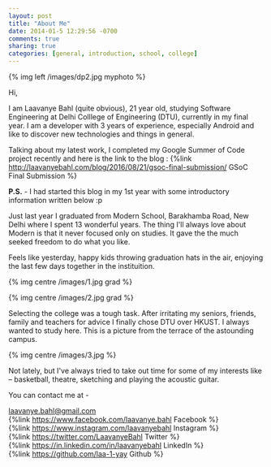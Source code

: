 ```yaml
---
layout: post
title: "About Me"
date: 2014-01-5 12:29:56 -0700
comments: true
sharing: true
categories: [general, introduction, school, college]
---
```

{% img left /images/dp2.jpg myphoto %}

Hi,

I am Laavanye Bahl (quite obvious), 21 year old, studying Software Engineering at Delhi Colllege of Engineering (DTU), currently in my final year.
I am a developer with 3 years of experience, especially Android and like to discover new technologies and things in general.

Talking about my latest work,
I completed my Google Summer of Code project recently and here is the link to the blog : {%link http://laavanyebahl.com/blog/2016/08/21/gsoc-final-submission/ GSoC Final Submission %}

**P.S.** - I had started this blog in my 1st year with some introductory information written below :p

Just last year I graduated from Modern School, Barakhamba Road, New Delhi where I spent 13 wonderful years.
The thing I'll always love about Modern is that it never focused only on studies. It gave the the much seeked freedom to do what you like.

Feels like yesterday, happy kids throwing graduation hats in the air, enjoying the last few days together in the instituition.

{% img centre /images/1.jpg  grad %}

{% img centre /images/2.jpg  grad %}

Selecting the college was a tough task. After irritating my seniors, friends, family and teachers for advice I finally chose DTU over HKUST. I always wanted to study here. 
This is a picture from the terrace of the astounding campus.

{% img centre /images/3.jpg  %}

Not lately, but I've always tried to take out time for some of my interests like – basketball, theatre, sketching and playing the acoustic guitar.


You can contact me at - 

laavanye.bahl@gmail.com  
{%link https://www.facebook.com/laavanye.bahl Facebook %}  
{%link https://www.instagram.com/laavanyebahl Instagram %}  
{%link https://twitter.com/LaavanyeBahl Twitter %}  
{%link https://in.linkedin.com/in/laavanyebahl LinkedIn %}  
{%link https://github.com/laa-1-yay Github %}

